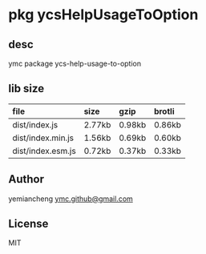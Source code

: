 # pkg ycsHelpUsageToOption

## desc
ymc package ycs-help-usage-to-option

## lib size  
file | size | gzip | brotli
:---- | :---- | :---- | :----
dist/index.js | 2.77kb | 0.98kb | 0.86kb
dist/index.min.js | 1.56kb | 0.69kb | 0.60kb
dist/index.esm.js | 0.72kb | 0.37kb | 0.33kb

## Author
yemiancheng <ymc.github@gmail.com>

## License
MIT